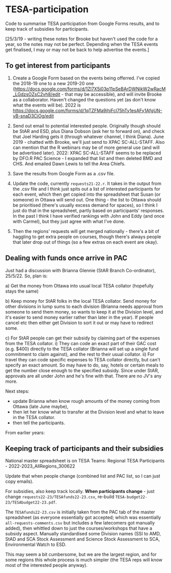 # TESA-participation
Code to summarise TESA participation from Google Forms results, and to keep track of subsidies for participants.

[25/3/19 - writing these notes for Brooke but haven't used the code for a year, so the notes may not be perfect. Depending when the TESA events get finalised, I may or may not be back to help advertise the events.]

## To get interest from participants

1. Create a Google Form based on the events being offerred. I've copied the 2018-19 one to a new 2019-20 one (https://docs.google.com/forms/d/1Zl7X5j03p11pSeBArDWNikW2wRacM_LGdzsOZsC2vh8/edit - that may be accessible), and will invite Brooke as a collaborator. Haven't changed the questions yet (as don't know what the events will be). 2022 is https://docs.google.com/forms/d/1qTZFMa9jhiFcl75hTy1esAFy1AfgUN-vB-snaD3CiOg/edit 

2. Send out email to potential interested people. Originally though should be StAR and ESD, plus Diana Dobson (ask her to forward on), and check that Joel Harding gets it (through whatever channel, I think Diana). June 2019 - chatted with Brooke, we'll just send to XPAC SC-ALL-STAFF. Also can mention that the R webinars may be of more general use (and will be advertised later). 2022: XPAC SC-ALL-STAFF seems to be replaced by DFO.R PAC Science - I expanded that list and then deleted BMD and CHS. And emailed Dawn Lewis to tell the Area Chiefs.

3. Save the results from Google Form as a .csv file. 

4. Update the code, currently `requests21-22.r`. It takes in the output from the .csv file and I think just spits out a list of interested participants for each event, which then get copied into the spreadsheet that Susan (or someone) in Ottawa will send out. One thing - the list to Ottawa should be prioritised (there's usually excess demand for spaces), so I think I just do that in the spreadsheet, partly based on participants' responses. In the past I think I have verified rankings with John and Eddy (and once with Carmel), but they just agree with what I've done.

5. Then the regions' requests will get merged nationally - there's a bit of haggling to get extra people on courses, though there's always people that later drop out of things (so a few extras on each event are okay).

## Dealing with funds once arrive in PAC

Just had a discussion with Brianna Glennie (StAR Branch Co-ordinator), 25/5/22. So, plan is:

a) Get the money from Ottawa into usual local TESA collator (hopefully stays the same)

b) Keep money for StAR folks in the local TESA collator. Send money for other divisions in lump sums to each division (Brianna needs approval from someone to send them money, so wants to keep it at the Division level, and it's easier to send money earlier rather than later in the year). If people cancel etc then either get Division to sort it out or may have to redirect some.

c) For StAR people can get their subsidy by claiming part of the expenses from the TESA collator. 
  i) They can code an exact part of their GAC cost (e.g. $400) directly to the TESA collator (Brianna will set up a single fund commitment to claim against), and the rest to their usual collator.
  ii) For travel they can code specific expenses to TESA collator directly, but can't specify an exact amount. So may have to do, say, hotels or certain meals to get the number close enough to the specified subsidy.
  Since under StAR, approvals are all under John and he's fine with that. There are no JV's any more. 

Next steps: 
 - update Brianna when know rough amounts of the money coming from Ottawa (late June maybe),
 - then let her know what to transfer at the Division level and what to leave in the TESA collator. 
 - then tell the participants.

From earlier years:

## Keeping track of participants and their subsidies

National master spreadsheet is on TESA Teams: Regional TESA Participants - 2022-2023_AllRegions_300622

Update that when people change (combined list and PAC list, so I can just copy emails).

For subsidies, also keep track locally. **When participants change** - just change `requests22-23/TESAfunds22-23.csv`, re-build `TESA-budget22-23/TESAbudget22-23.pdf`.

The `TESAfunds22-23.csv` is initially taken from the PAC tab of the master spreadsheet (as everyone essentially got accepted; which was essentially `all-requests-comments.csv` but includes a few latecomers got manually added), then whittled down to just the courses/workshops that have a subsidy aspect. Manually standardised some Division names (SSI to AMD, StAD and SCA Stock Assessment and Science Stock Assessment to SCA, Environmental Watch to ESD.

This may seem a bit cumbersome, but we are the largest region, and for some regions this whole process is much simpler (the TESA reps will know most of the interested people anyway). 